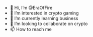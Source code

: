 - 👋 Hi, I’m @EraOfFire
- 👀 I’m interested in crypto gaming
- 🌱 I’m currently learning business
- 💞️ I’m looking to collaborate on crypto
- 📫 How to reach me 

<!---
EraOfFire/EraOfFire is a ✨ special ✨ repository because its `README.md` (this file) appears on your GitHub profile.
You can click the Preview link to take a look at your changes.
--->
